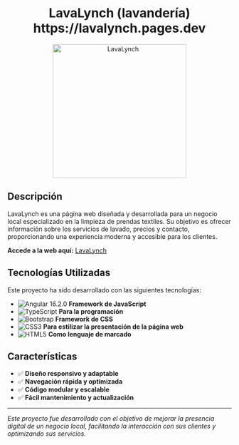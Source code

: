<div align="center">
  <h1>LavaLynch (lavandería) <br> https://lavalynch.pages.dev </h1>
  <img src="https://github.com/Guido-Romano/lavalynch-rework/blob/main/src/assets/logo.svg" alt="LavaLynch" width="300">
</div>


##  Descripción

LavaLynch es una página web diseñada y desarrollada para un negocio local especializado en la limpieza de prendas textiles. Su objetivo es ofrecer información sobre los servicios de lavado, precios y contacto, proporcionando una experiencia moderna y accesible para los clientes.

**Accede a la web aquí:** [LavaLynch](https://lavalynch.pages.dev/)



##  Tecnologías Utilizadas
Este proyecto ha sido desarrollado con las siguientes tecnologías:

- ![Angular 16.2.0](https://img.shields.io/badge/Angular-DD0031?style=for-the-badge&logo=angular&logoColor=white) **Framework de JavaScript**   
- ![TypeScript](https://img.shields.io/badge/TypeScript-007ACC?style=for-the-badge&logo=typescript&logoColor=white) **Para la programación**
- ![Bootstrap](https://img.shields.io/badge/Bootstrap-7952B3?style=for-the-badge&logo=bootstrap&logoColor=white) **Framework de CSS**  
- ![CSS3](https://img.shields.io/badge/CSS3-1572B6?style=for-the-badge&logo=css3&logoColor=white) **Para estilizar la presentación de la página web**
- ![HTML5](https://img.shields.io/badge/HTML5-E34F26?style=for-the-badge&logo=html5&logoColor=white) **Como lenguaje de marcado**  




## Características

- ✅ **Diseño responsivo y adaptable**  
- ✅ **Navegación rápida y optimizada**  
- ✅ **Código modular y escalable**  
- ✅ **Fácil mantenimiento y actualización**   



---
 *Este proyecto fue desarrollado con el objetivo de mejorar la presencia digital de un negocio local, facilitando la interacción con sus clientes y optimizando sus servicios.*
